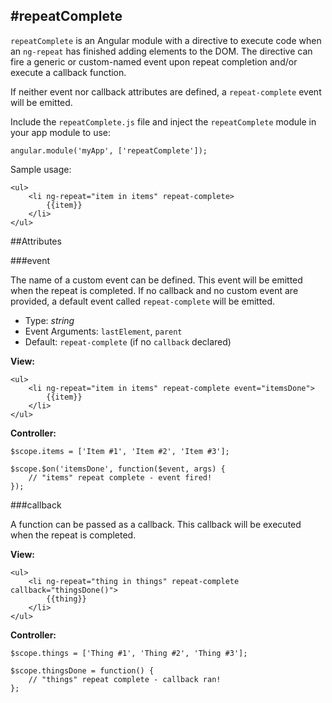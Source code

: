 #repeatComplete
---

`repeatComplete` is an Angular module with a directive to execute code when an `ng-repeat` has finished adding elements to the DOM. The directive can fire a generic or custom-named event upon repeat completion and/or execute a callback function.

If neither event nor callback attributes are defined, a `repeat-complete` event will be emitted.

Include the `repeatComplete.js` file and inject the `repeatComplete` module in your app module to use:

```
angular.module('myApp', ['repeatComplete']);
```

Sample usage:

```
<ul>
	<li ng-repeat="item in items" repeat-complete>
		{{item}}
	</li>
</ul>
```

##Attributes

###event

The name of a custom event can be defined. This event will be emitted when the repeat is completed. If no callback and no custom event are provided, a default event called `repeat-complete` will be emitted.

* Type: *string*
* Event Arguments: `lastElement`, `parent`
* Default: `repeat-complete` (if no `callback` declared)

**View:**

```
<ul>
	<li ng-repeat="item in items" repeat-complete event="itemsDone">
		{{item}}
	</li>
</ul>
```

**Controller:**

```
$scope.items = ['Item #1', 'Item #2', 'Item #3'];

$scope.$on('itemsDone', function($event, args) {
    // "items" repeat complete - event fired!
});
```

###callback

A function can be passed as a callback. This callback will be executed when the repeat is completed.

**View:**

```
<ul>
    <li ng-repeat="thing in things" repeat-complete callback="thingsDone()">
    	{{thing}}
    </li>
</ul>
```

**Controller:**

```
$scope.things = ['Thing #1', 'Thing #2', 'Thing #3'];

$scope.thingsDone = function() {
    // "things" repeat complete - callback ran!
};
```
